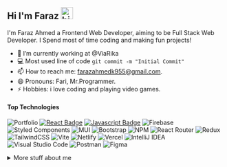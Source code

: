 ## Hi I'm Faraz <img src="https://user-images.githubusercontent.com/1303154/88677602-1635ba80-d120-11ea-84d8-d263ba5fc3c0.gif" width="28px" height="28px" alt="hi">

I'm Faraz Ahmed a Frontend Web Developer, aiming to be Full Stack Web Developer. I Spend most of time coding and making fun projects!

<!-- TODO: Add last video link -->

- 🔭 I’m currently working at @ViaRika
- :computer: Most used line of code `git commit -m "Initial Commit"`
- 📫 How to reach me: farazahmedk955@gmail.com.
- 😄 Pronouns: Fari, Mr.Programmer.
- ⚡ Hobbies: i love coding and playing video games.

#### Top Technologies

<!-- TODO: Make technologies links takes you to repositories -->

![[Portfolio](https://faraz-personal-portfolio.netlify.app/)](https://img.shields.io/badge/Portfolio-%23000000.svg?style=for-the-badge&logo=firefox&logoColor=#FF7139) [![React Badge](https://img.shields.io/badge/-React-61DBFB?style=for-the-badge&labelColor=black&logo=react&logoColor=61DBFB)](#) [![Javascript Badge](https://img.shields.io/badge/-Javascript-F0DB4F?style=for-the-badge&labelColor=black&logo=javascript&logoColor=F0DB4F)](#) ![Firebase](https://img.shields.io/badge/Firebase-039BE5?style=for-the-badge&logo=Firebase&logoColor=white) ![Styled Components](https://img.shields.io/badge/styled--components-DB7093?style=for-the-badge&logo=styled-components&logoColor=white) ![MUI](https://img.shields.io/badge/MUI-%230081CB.svg?style=for-the-badge&logo=mui&logoColor=white) ![Bootstrap](https://img.shields.io/badge/bootstrap-%23563D7C.svg?style=for-the-badge&logo=bootstrap&logoColor=white)
![NPM](https://img.shields.io/badge/NPM-%23CB3837.svg?style=for-the-badge&logo=npm&logoColor=white) ![React Router](https://img.shields.io/badge/React_Router-CA4245?style=for-the-badge&logo=react-router&logoColor=white)
![Redux](https://img.shields.io/badge/redux-%23593d88.svg?style=for-the-badge&logo=redux&logoColor=white) ![TailwindCSS](https://img.shields.io/badge/tailwindcss-%2338B2AC.svg?style=for-the-badge&logo=tailwind-css&logoColor=white) ![Vite](https://img.shields.io/badge/vite-%23646CFF.svg?style=for-the-badge&logo=vite&logoColor=white) ![Netlify](https://img.shields.io/badge/netlify-%23000000.svg?style=for-the-badge&logo=netlify&logoColor=#00C7B7) ![Vercel](https://img.shields.io/badge/vercel-%23000000.svg?style=for-the-badge&logo=vercel&logoColor=white) ![IntelliJ IDEA](https://img.shields.io/badge/IntelliJIDEA-000000.svg?style=for-the-badge&logo=intellij-idea&logoColor=white) ![Visual Studio Code](https://img.shields.io/badge/Visual%20Studio%20Code-0078d7.svg?style=for-the-badge&logo=visual-studio-code&logoColor=white) ![Postman](https://img.shields.io/badge/Postman-FF6C37?style=for-the-badge&logo=postman&logoColor=white)
![Figma](https://img.shields.io/badge/figma-%23F24E1E.svg?style=for-the-badge&logo=figma&logoColor=white)

<details>
<summary>
  More stuff about me
</summary>

<br >

i love reading coding blogs to keep myself up to date with the new technologies and trends, i work with ReactJS mostly and absolultely love the React eco system and its Component Architecture!

<h2 style="color:limegreen;font-weight:bold;text-transform:uppercase">Why i love React ?</h2>
<strong style="color:#666666;text-transform:uppercase;display:block;font-size:20px">Unilateral-data-flow:</strong>
<strong>The data is shared from top to bottom , parent to its child and if the data changes anywhere in a certain components, React re-render the DOM adn show the updated content! allowing us to write declarative code! </strong>
</br>
</br>
<strong style="color:#666666;text-transform:uppercase;display:block;font-size:20px">Component-Architecture:</strong>
<strong>React's component architecture is what makes its unique, we can re-use the existing components anywhere in the DOM, there are several packages exist for a certain task that developers has wrote!</strong>
</br>
</br>



<strong style="text-transform:uppercase">dont touch the DOM, i will do it 😆</strong>

#### Coding Stats

<!--START_SECTION:waka-->

<!--END_SECTION:waka-->

#### Github Stats

![Ipenywis's github stats](https://github-readme-stats.vercel.app/api?username=GeekkyCoder&count_private=false&theme=tokyonight)

</details>

